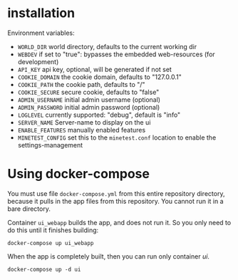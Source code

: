 
# installation

Environment variables:
* `WORLD_DIR` world directory, defaults to the current working dir
* `WEBDEV` if set to "true": bypasses the embedded web-resources (for development)
* `API_KEY` api key, optional, will be generated if not set
* `COOKIE_DOMAIN` the cookie domain, defaults to "127.0.0.1"
* `COOKIE_PATH` the cookie path, defaults to "/"
* `COOKIE_SECURE` secure cookie, defaults to "false"
* `ADMIN_USERNAME` initial admin username (optional)
* `ADMIN_PASSWORD` initial admin password (optional)
* `LOGLEVEL` currently supported: "debug", default is "info"
* `SERVER_NAME` Server-name to display on the ui
* `ENABLE_FEATURES` manually enabled features
* `MINETEST_CONFIG` set this to the `minetest.conf` location to enable the settings-management

# Using docker-compose
You must use file `docker-compose.yml` from this entire repository directory, because it pulls in the app files from this repository. You cannot run it in a bare directory.

Container `ui_webapp` builds the app, and does not run it. So you only need to do this until it finishes building:
```
docker-compose up ui_webapp
```
When the app is completely built, then you can run only container *ui*.
```
docker-compose up -d ui
```
